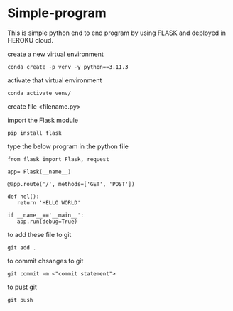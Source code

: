 # Simple-program
This is simple python end to end program by using FLASK and deployed in HEROKU cloud.

create a new virtual environment
```
conda create -p venv -y python==3.11.3
```

activate that virtual environment
```
conda activate venv/
```

 create file <filename.py>  
 
 import the Flask module 
 ```
 pip install flask
 ```

 type the below program in the python file 

 ```
 from flask import Flask, request

app= Flask(__name__)

@app.route('/', methods=['GET', 'POST'])
 
def hel():
    return 'HELLO WORLD'

if __name__=='__main__':
    app.run(debug=True)

```

to add these file to git 

```
git add .
```

to commit chsanges to git

```
git commit -m <"commit statement">
```

to pust git

```
git push
```


